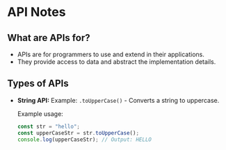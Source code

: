 # API Notes

## What are APIs for?
- APIs are for programmers to use and extend in their applications.
- They provide access to data and abstract the implementation details.

## Types of APIs
- **String API:** Example: `.toUpperCase()` - Converts a string to uppercase.

  Example usage:
  ```javascript
  const str = "hello";
  const upperCaseStr = str.toUpperCase();
  console.log(upperCaseStr); // Output: HELLO
